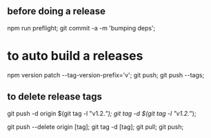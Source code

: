 ## before doing a release

npm run preflight;
git commit -a -m 'bumping deps';

# to auto build a releases

npm version patch --tag-version-prefix='v';
git push;
git push --tags;

## to delete release tags

git push -d origin $(git tag -l "v1.2._");
git tag -d $(git tag -l "v1.2._");

git push --delete origin [tag];
git tag -d [tag];
git pull;
git push;
